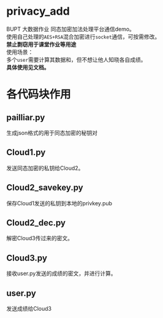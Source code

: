 # privacy_add
BUPT 大数据作业 同态加密加法处理平台通信demo。  
使用自己处理的`AES+RSA`混合加密进行`socket`通信，可按需修改。  
**禁止剽窃用于课堂作业等用途**  
使用场景：  
多个`user`需要计算其数据和，但不想让他人知晓各自成绩。  
**具体使用见文档。**
# 各代码块作用
## pailliar.py
生成json格式的用于同态加密的秘钥对
## Cloud1.py
发送同态加密的私钥给Cloud2。
## Cloud2_savekey.py
保存Cloud1发送的私钥到本地的privkey.pub
## Cloud2_dec.py
解密Cloud3传过来的密文。
## Cloud3.py
接收user.py发送的成绩的密文，并进行计算。
## user.py
发送成绩给Cloud3

